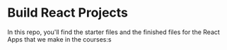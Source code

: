 # Build React Projects

In this repo, you'll find the starter files and the finished files for the React Apps that we make in the courses:s
